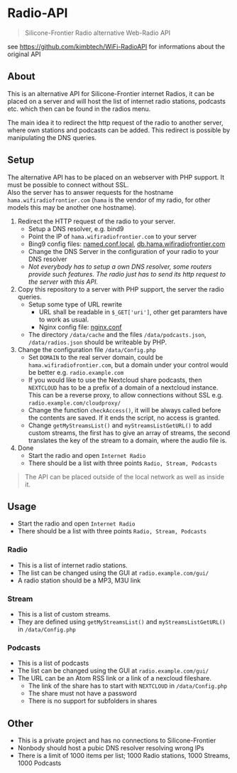 # Radio-API

> Silicone-Frontier Radio alternative Web-Radio API

see https://github.com/kimbtech/WiFi-RadioAPI for informations about the original API

## About

This is an alternative API for Silicone-Frontier internet Radios, it can be placed on a server
and will host the list of internet radio stations, podcasts etc. which then can be found in the
radios menu.

The main idea it to redirect the http request of the radio to another server, where own stations and podcasts
can be added. This redirect is possible by manipulating the DNS queries.

## Setup

The alternative API has to be placed on an webserver with PHP support. It must be possible to connect
without SSL.  
Also the server has to answer requests for the hostname `hama.wifiradiofrontier.com` (`hama` is the vendor of my
radio, for other models this may be another one hostname).

1. Redirect the HTTP request of the radio to your server.
    - Setup a DNS resolver, e.g. bind9
    - Point the IP of `hama.wifiradiofrontier.com` to your server
    - Bing9 config files:
      [named.conf.local](https://github.com/KIMB-technologies/Radio-API/blob/master/data/config/named.conf.local),
      [db.hama.wifiradiofrontier.com](https://github.com/KIMB-technologies/Radio-API/blob/master/data/config/db.hama.wifiradiofrontier.com)
    - Change the DNS Server in the configuration of your radio to your DNS resolver
    - *Not everybody has to setup a own DNS resolver, some routers provide such features.
      The radio just has to send its http request to the server with this API.*
2. Copy this repository to a server with PHP support, the server the radio queries.
    - Setup some type of URL rewrite
        - URL shall be readable in `$_GET['uri']`, other get paramters have to work as usual.
        - Nginx config file: [nginx.conf](https://github.com/KIMB-technologies/Radio-API/blob/master/data/config/nginx.conf)
    - The directory `/data/cache` and the files `/data/podcasts.json`, `/data/radios.json` should be writeable by PHP.
3. Change the configuration file `/data/Config.php`
    - Set `DOMAIN` to the real server domain, could be `hama.wifiradiofrontier.com`, but a domain
      under your control would be better e.g. `radio.example.com`
    - If you would like to use the Nextcloud share podcasts, then `NEXTCLOUD` has to be a prefix of a domain of
      a nextcloud instance. This can be a reverse proxy, to allow connections without SSL e.g. `radio.example.com/cloudproxy/`
    - Change the function `checkAccess()`, it will be always called before the contents are saved. If it ends the script, no
      access is granted.
    - Change `getMyStreamsList()` and `myStreamsListGetURL()` to add custom streams, the first has to give an
      array of streams, the second translates the key of the stream to a domain, where the audio file is. 
4. Done
    - Start the radio and open `Internet Radio`
    - There should be a list with three points `Radio, Stream, Podcasts`
>
> The API can be placed outside of the local network as well as inside it.
>

## Usage
- Start the radio and open `Internet Radio`
- There should be a list with three points `Radio, Stream, Podcasts`

### Radio 
- This is a list of internet radio stations.
- The list can be changed using the GUI at `radio.example.com/gui/`
- A radio station should be a MP3, M3U link

### Stream
- This is a list of custom streams.
- They are defined using `getMyStreamsList()` and `myStreamsListGetURL()` in `/data/Config.php`

### Podcasts
- This is a list of podcasts
- The list can be changed using the GUI at `radio.example.com/gui/`
- The URL can be an Atom RSS link or a link of a nexcloud fileshare.
    - The link of the share has to start with `NEXTCLOUD` in `/data/Config.php`
    - The share must not have a password
    - There is no support for subfolders in shares


## Other
- This is a private project and has no connections to Silicone-Frontier
- Nonbody should host a pubic DNS resolver resolving wrong IPs
- There is a limit of 1000 items per list; 1000 Radio stations, 1000 Streams, 1000 Podcasts
